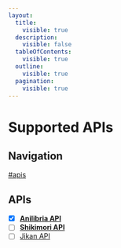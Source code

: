 ```yaml
---
layout:
  title:
    visible: true
  description:
    visible: false
  tableOfContents:
    visible: true
  outline:
    visible: true
  pagination:
    visible: true
---
```


# Supported APIs

## Navigation

[#apis](supported-apis.md#apis "mention")

## APIs

* [x] [**Anilibria API**](https://github.com/anilibria/docs/blob/master/api\_v3.md)
* [ ] [**Shikimori API**](https://shikimori.one/api/doc/2.0)
* [ ] [Jikan API](https://jikan.moe/)
